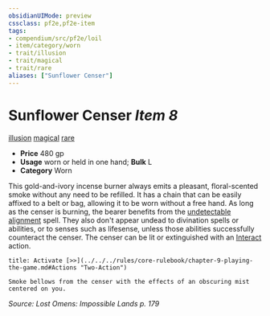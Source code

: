 ```yaml
---
obsidianUIMode: preview
cssclass: pf2e,pf2e-item
tags:
- compendium/src/pf2e/loil
- item/category/worn
- trait/illusion
- trait/magical
- trait/rare
aliases: ["Sunflower Censer"]
---
```

# Sunflower Censer *Item 8*  
[illusion](../../../rules/traits/illusion.md)  [magical](../../../rules/traits/magical.md)  [rare](../../../rules/traits/rare.md)  

- **Price** 480 gp
- **Usage** worn or held in one hand; **Bulk** L
- **Category** Worn

This gold-and-ivory incense burner always emits a pleasant, floral-scented smoke without any need to be refilled. It has a chain that can be easily affixed to a belt or bag, allowing it to be worn without a free hand. As long as the censer is burning, the bearer benefits from the [undetectable alignment](../../spells/undetectable-alignment.md) spell. They also don't appear undead to divination spells or abilities, or to senses such as lifesense, unless those abilities successfully counteract the censer. The censer can be lit or extinguished with an [Interact](../../../rules/actions/interact.md) action.

```ad-embed-ability
title: Activate [>>](../../../rules/core-rulebook/chapter-9-playing-the-game.md#Actions "Two-Action")

Smoke bellows from the censer with the effects of an obscuring mist centered on you.
```

*Source: Lost Omens: Impossible Lands p. 179*
